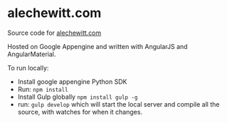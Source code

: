 # alechewitt.com
Source code for [alechewitt.com](http://alechewitt.com)

Hosted on Google Appengine and written with AngularJS and AngularMaterial.

To run locally:
- Install google appengine Python SDK
- Run: `npm install`
- Install Gulp globally `npm install gulp -g`
- run: `gulp develop` which will start the local server and compile all the source, with watches for when it changes.